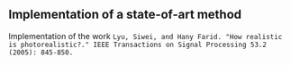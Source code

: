 ## Implementation of a state-of-art method

Implementation of the work
`Lyu, Siwei, and Hany Farid. "How realistic is photorealistic?." IEEE Transactions on Signal Processing 53.2 (2005): 845-850.`
